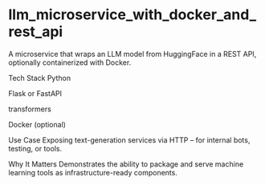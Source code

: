# llm_microservice_with_docker_and_rest_api

A microservice that wraps an LLM model from HuggingFace in a REST API, optionally containerized with Docker.

Tech Stack
Python

Flask or FastAPI

transformers

Docker (optional)

Use Case
Exposing text-generation services via HTTP – for internal bots, testing, or tools.

Why It Matters
Demonstrates the ability to package and serve machine learning tools as infrastructure-ready components.

